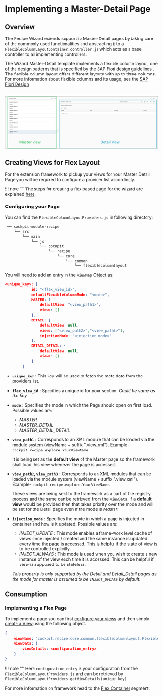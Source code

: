 # Implementing a Master-Detail Page

## Overview

The Recipe Wizard extends support to Master-Detail pages by taking care of the commonly used functionalities and abstracting it to a `FlexibleColumnLayoutContainer.controller.js` which acts as a base controller to all implementing controllers.

The Wizard Master-Detail template implements a flexible column layout, one of the design patterns that is specified by the SAP Fiori design guidelines . The flexible column layout offers different layouts with up to three columns. For more information about flexible columns and its usage, see the <a href="https://experience.sap.com/fiori-design-web/flexible-column-layout/" target="_blank">SAP Fiori Design</a>

&nbsp;
![flex-layout.jpg](./images/flex-layout.jpg)

## Creating Views for Flex Layout

For the extension framework to pickup your views for your Master Detail Page you will be required to configure a provider list accordingly.

!!! note ""
    The steps for creating a flex based page for the wizard are explained [here](../implementing-wizard-flex-view).

### Configuring your Page

You can find the `FlexibleColumnLayoutProviders.js` in following directory:
```text
 ── cockpit-module-recipe
    └── src
        └── main
            └── js
                └── cockpit
                    └── recipe
                        └── core
                            └── common
                                └── flexiblecolumnlayout
```
You will need to add an entry in the `viewMap` Object as:

```json
<unique_key>: {
			id: "<flex_view_id>",
			defaultFlexibleColumnMode: "<mode>",
			MASTER: {
				defaultView: "<view_path1>",
				views: []
			},
			DETAIL: {
				defaultView: null,
				views: ["<view_path2>","<view_path3>"],
				injectionMode: "<injection_mode>"
			},
			DETAIL_DETAIL: {
				defaultView: null,
				views: []
			}
		}
```

* **`unique_key`** : This key will be used to fetch the meta data from the providers list.

* **`flex_view_id`** : Specifies a unique id for your section.
                    _Could be same as the key_

* **`mode`** : Specifies the mode in which the Page should open on first load. Possible values are:

    * *MASTER*
    * *MASTER_DETAIL*
    * *MASTER_DETAIL_DETAIL*

* **`view_path1`** : Corresponds to an XML module that can be loaded via the module system (viewName + suffix ".view.xml"). Example- `cockpit.recipe.explore.YourViewName`.

    It is being set as the __default view__ of the Master page so the framework shall load this view whenever the page is accessed.

* **`view_path2`, `view_path3`** : Corresponds to an XML modules that can be loaded via the module system (viewName + suffix ".view.xml"). Example- `cockpit.recipe.explore.YourViewName`.

    These views are being sent to the framework as a part of the registry process and the same can be retrieved from the `viewData`. If a __default view__ would be provided then that takes priority over the mode and will be set for the Detail page even if the mode is *Master*.

* **`injection_mode`** : Specifies the mode in which a page is injected in container and how is it updated. Possible values are:

    * *INJECT_UPDATE* : This mode enables a frame-work level cache of views once injected / created and the same instance is updated every time the page is accessed. This is helpful if the state of view is to be controlled explicitly.
    * *INJECT_ALWAYS* : This mode is used when you wish to create a new instance of the view each time it is accessed. This can be helpful if view is supposed to be stateless.

    *This property is only supported by the Detail and Detail_Detail pages as the mode for master is assumed to be `INJECT_UPDATE` by default.*

## Consumption

### Implementing a Flex Page

To implement a page you can first [configure your views](../own-masterdetail/implement-a-flex-view.md#configuring-your-page) and then simply <a href="https://sapui5.hana.ondemand.com/#/api/sap.ui.core.mvc.XMLView/methods/sap.ui.core.mvc.XMLView.create" target="_blank">create a View</a> using the following object.

```json
{
	viewName: "cockpit.recipe.core.common.flexiblecolumnlayout.FlexibleColumnLayoutContainer",
    viewData: {
        viewDetails: <configuration_entry>
    }
}
```
!!! note ""
    Here `configuration_entry` is your configuration from the `FlexibleColumnLayoutProviders.js` and can be retrieved by `FlexibleColumnLayoutProviders.getViewDetails(unique_key)`

For more information on framework head to the [Flex Container](../concept/flex-container-framework) segment.